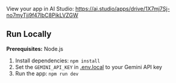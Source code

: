 

View your app in AI Studio: https://ai.studio/apps/drive/1X7mj7Sj-no7myTjj9f47lbC8PikLVZGW

## Run Locally

**Prerequisites:**  Node.js


1. Install dependencies:
   `npm install`
2. Set the `GEMINI_API_KEY` in [.env.local](.env.local) to your Gemini API key
3. Run the app:
   `npm run dev`
